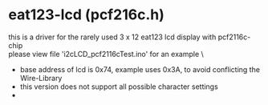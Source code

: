 # eat123-lcd (pcf216c.h)
this is a driver for the rarely used 3 x 12 eat123 lcd display with pcf2116c-chip \
 please view file 'i2cLCD_pcf2116cTest.ino' for an example \
 - base address of lcd is 0x74, example uses 0x3A, to avoid conflicting the Wire-Library
 - this version does not support all possible character settings
 -
